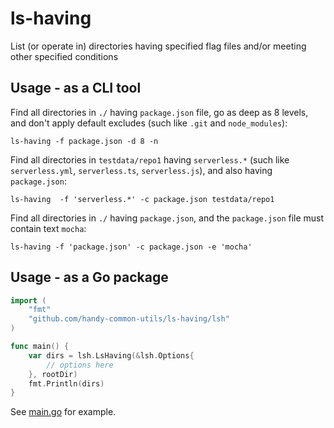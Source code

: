 # ls-having
List (or operate in) directories having specified flag files and/or meeting other specified conditions 

## Usage - as a CLI tool

Find all directories in `./` having `package.json` file,
go as deep as 8 levels, and don't apply default excludes
(such like `.git` and `node_modules`):

```
ls-having -f package.json -d 8 -n
```

Find all directories in `testdata/repo1` having `serverless.*`
(such like `serverless.yml`, `serverless.ts`, `serverless.js`),
and also having `package.json`:

```
ls-having  -f 'serverless.*' -c package.json testdata/repo1
```

Find all directories in `./` having `package.json`,
and the `package.json` file must contain text `mocha`:

```
ls-having -f 'package.json' -c package.json -e 'mocha'
```
## Usage - as a Go package

```go
import (
	"fmt"
	"github.com/handy-common-utils/ls-having/lsh"
)

func main() {
	var dirs = lsh.LsHaving(&lsh.Options{
		// options here
	}, rootDir)
	fmt.Println(dirs)
}
```

See [main.go](main.go) for example.